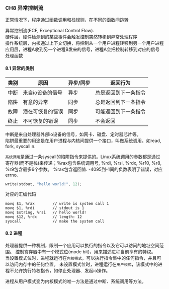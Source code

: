 ### CH8 异常控制流

正常情况下，程序通过函数调用和栈规则，在不同的函数间跳转

异常控制流(ECF, Exceptional Control Flow). <br/>
硬件层，硬件检测到的某些事件会触发控制突然转移到异常处理程序 <br/>
操作系统层，内核通过上下文切换，将控制从一个用户进程转移到另一个用户进程 <br/>
应用层，进程A收到另一个进程B发来的信号，进程A会把控制转移到对应的信号处理函数 <br/>

#### 8.1 异常的类别

类别 | 原因             | 异步/同步 | 返回行为
-----|------------------|-----------|---------------------|
中断 | 来自io设备的信号 | 异步      | 总是返回到下一条指令
陷阱 | 有意的异常       | 同步      | 总是返回到下一条指令
故障 | 潜在可恢复的错误 | 同步      | 可能返回到下一条指令
终止 | 不可恢复的错误   | 同步      | 不会返回

中断是来自处理器外部io设备的信号，如网卡、磁盘、定时器芯片等。<br/>
陷阱最重要的用途是在用户进程与内核间提供一个接口，叫做系统调用。如read, fork, syscall n. <br/>

`系统调用`是通过一条syscall的陷阱指令来提供的。Linux系统调用的参数都是通过寄存器(而不是栈)来传递；%rax包含系统调用号, %rdi, %rsi, %rdx, %r10, %r8, %r9包含最多6个参数。
%rax包含返回值. -4095到-1间的负数表明了错误，对应errno.
```cpp
write(stdout, "hello world!", 12);
```
对应的汇编代码
```
movq $1, %rax        // write is system call 1
movq $1, %rdi        // stdout is 1
movq $string, %rsi   // hello world!
movq $12, %rdx       // length: 12
syscall              // make the system call
```

#### 8.2 进程
处理器提供一种机制，限制一个应用可以执行的指令以及它可以访问的地址空间范围。
控制寄存器中有一个模式位(mode bit)，用来描述进程当前享有的特权。<br/>
当设置模式位时，进程就运行在`内核模式`，可以执行指令集中的任何指令，并且可以访问内存中的任何位置。
未设置模式位时，进程运行在`用户模式`，该模式中的进程不允许执行特权指令，如停止处理器、发起io操作。

进程从用户模式变为内核模式的唯一方法是通过中断、系统调用等方法。


